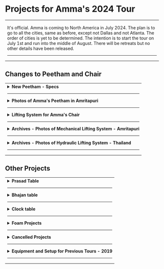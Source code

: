 # Projects for Amma's 2024 Tour

<table>
<tr>
<td>

<!-- Created this repo - March 31, 2024 -->

It's official. Amma is coming to North America in July 2024. The plan is to go to all the cities, same as before, except not Dallas and not Atlanta. The order of cities is yet to be determined. The intention is to start the tour on July 1st and run into the middle of August. There will be retreats but no other details have been released.

---

</td>
</tr>
</table>

## Changes to Peetham and Chair

<table>
<tr>
<td>

<details>
<summary><b>New Peetham - Specs</b></summary>

---

The new peetham should have the following dimensions:

- Width, side-to-side - 50 inches
- Length, front-to-back - 35 inches
- Thickness of peetham platform (not including unistrut lifting system) - No estimate yet
- Total height - Adjustable from 12 inches to 19 inches.

Height of peetham should be adjustable to anywhere within the range, rather than only at certain "stops".

We are considering using actuators to raise and lower the peetham. This can probably be built in the time available. So far, the other options are hydraulics or mechanical crank and gear systems (see photos in archives).

[Link to place that sells actuators](https://www.linak.com/products/linear-actuators)

Amma's attendants request that the height of the peetham should be adjustable using a remote. Further they request extra remotes (4 for each lifting system) so that hopefully not all of them get lost or misplaced.

One suggestion (for an easier design and build) is that the peetham might move forward or backward a few inches when it is raised or lowered. There is no official approval or disapproval of this idea, but approval seems unlikely.

The actuators may be noisy but we don't know how noisy. It may be possible to muffle the noise.

---

</details>

---

<details>
<summary><b>Photos of Amma's Peetham in Amritapuri</b></summary>

---

The new peetham should be the same as this, except different.

Peetham in fully raised position:

![image p1](/images/peetham_main_photos/peetham_raised_1.jpg)
![image p2](/images/peetham_main_photos/peetham_raised_2.jpg)
![image p3](/images/peetham_main_photos/peetham_raised_3.jpg)

---

Peetham in fully lowered position

![image p4](/images/peetham_main_photos/peetham_lowered.jpg)

---

### Peetham with Wind Curtain

![image p5](/images/peetham_main_photos/peetham_wind_curtain_1.jpg)
![image p6](/images/peetham_main_photos/peetham_wind_curtain_2.jpg)
![image p7](/images/peetham_main_photos/peetham_wind_curtain_3.jpg)

---

Wind curtain extension - Explain me

![image p7](/images/peetham_main_photos/peetham_wind_curtain_4.jpg)

</details>

---

<details>
<summary><b>Lifting System for Amma's Chair</b></summary>

---

We need the same type of lifting system for adjusting the height of Amma's chair during darshan. It would probably be much the same as the system for the peetham as described above.

The height and other specifications will be posted here soon. It seems there will be enough room under the chair for the lifting system, more room than under the peetham.

</details>

---

<details>
<summary><b>Archives - Photos of Mechanical Lifting System - Amritapuri</b></summary>

---

This lifting system was built in India around 2007 by Amma's son Jitendra, using hardware obtained in India.

Amma's chair in Amritapuri also has a similar lifting system but no photos could be provided because the mechanisms are hidden inside the woodwork of the chair.

Image 2 - Sprockets and chain drive. The crank is on the bottom. The chain looks like regular bicycle chain. Are all the sprockets the same diameter? Why is there a spring near the center sprocket?

![image 2](/images/peetham_crank_system/02_gears_closeup.jpg)

---

Image 3 - View of main frame and entire route of the chain. The tie rods move up and down as they are turned by the chain and crank. There is mounting plate on the top of the wooden leg which has a nut embedded. The tie rod is threaded through this nut. As the tie rod turns the nut goes up and down relative to the rod. This nut is embedded in the leg and therefore as the tie rod turns the leg telescopes up or down.

![image 3](/images/peetham_crank_system/03_chain_overview.jpg)

---

Image 4 - Top view of platform, assembled. Hardware is hidden.

![image 4](/images/peetham_crank_system/04_platform_w_carpet.jpg)

---

Image 5 - Main frame with top platform removed

![image 5](/images/peetham_crank_system/05_platform_off.jpg)

---

Image 6 - Bottom view of assembled platform, turned upside down for disassembly. Notice the crank for changing height of platform. The platform is transported as one piece.

![image 6](/images/peetham_crank_system/06_platform_on.jpg)

---

Image 7 - Tie rod with nut and cotter pins. Tie rod has a groove for pins.

![image 7](/images/peetham_crank_system/07_tie_rod_w_nut.jpg)

---

Image 8 - Tie rod with nut and cotter pins, a bit closer

![image 8](/images/peetham_crank_system/08_tie_rod_w_nut_2.jpg)

---

Image 9 - Custom machined nut

![image 9](/images/peetham_crank_system/09_nut_closeup.jpg)

---

Image 10 - Custom machined nut, again

![image 10](/images/peetham_crank_system/10_nut_closeup_2.jpg)

---

Image 11 - Set of parts for one leg -

1. Tie rod, stainless steel, 12 mm dia (recommend increase to 14 or 16 mm)
1. Machined nut
1. Cotter pins (2)
1. Nuts, unmodified (2)
1. Sprocket
1. Roller bearing
1. Mounting plate
1. Bushing, outer part
1. Bushing, inner part
1. T-shaped piece, flat

![image 11](/images/peetham_crank_system/11_tie_rod_parts_list.jpg)

---

Image 12 - Tie rod with machined nut, cotter pins, and bushing consisting of 2 pieces

![image 12](/images/peetham_crank_system/12_tie_rod_w_blue_bushing.jpg)

---

Image 13 - Close up of tie rod and nut. The cotter pin goes into the groove on the tie rod and locks into the notch on the machined nut.

![image 13](/images/peetham_crank_system/13_tie_rod_w_blue_bushing_2.jpg)

---

Image 14 - Close up of bushing. What is the blue component made of?

![image 14](/images/peetham_crank_system/14_tie_rod_w_blue_bushing_3.jpg)

---

Image 15 - Mounting plate with embedded nut. This plate is where the tie rod assembly connects to the top of the telescoping leg.

![image 15](/images/peetham_crank_system/15_mounting_plate.jpg)

---

Image 16 - Other side of mounting plate with embedded nut

![image 16](/images/peetham_crank_system/16_mounting_plate_2.jpg)

---

Image 17 - This is where one of the tie rods emerges from the main frame. The sprockets, chain, and entire main frame stay together and move up or down as a unit. As the crank is turned and the tie rods also turn, the unmodified nut moves up or down the tie rod. This nut is embedded in the mounting plate and so is prevented from turning as the tie rod turns. As the tie rod moves up or down, it forces the leg to extend or retract. It appears there is another bearing embedded in the main frame where the tie rod emerges.

![image 17](/images/peetham_crank_system/17_lifting_site.jpg)

---

Image 18 - Lower tie rod assembly. Notice the slot in the top of the tie rod. The T-shaped piece (see image 11) fits into this slot and creates a strong connection to the sprocket.

![image 18](/images/peetham_crank_system/18_tie_rod_assembly.jpg)

---

Image 19 - Lower tie rod assembly. What is the purpose of the small piece of plywood above the nut?

![image 19](/images/peetham_crank_system/19_tie_rod_assembly_2.jpg)

---

Image 20 - Close up of upper tie rod, sprocket, bearing, bushing, and machined nut. The entire weight of the platform rests on these four sets of roller bearings, one on each leg. It seems that the bearing is firmly attached to the bushing, which in turn is firmly attached to the tie rod. When everything is assembled, the roller bearing is underneath the main frame, supporting the entire platform. There is (must be?) a raceway that accommodates the bearing where the tie rod comes through the main frame. This area is shown in image 17.

![image 20](/images/peetham_crank_system/20_bearing_assembly.jpg)

---

Image 21 - Close up of upper tie rod, bearing, bushing, and machined nut, assembled.

![image 21](/images/peetham_crank_system/21_bearing_closeup.jpg)

---

Image 22 - One complete leg assembly

![image 22](/images/peetham_crank_system/22_assembled_leg.jpg)

---

Image 23 - Leg assembly sitting next to main frame

![image 23](/images/peetham_crank_system/23_leg_in_context.jpg)

---

Image 24 - Another view of leg assembly sitting next to main frame. In this image, we can more clearly imagine there must be a raceway embedded in the main frame that accepts the roller bearing on the tie rod assembly

Apparently the partially assembled leg is inserted from underneath, and then the sprocket is installed on top. Then the T-shaped piece goes into the slot on top of the tie rod. Finally there is a nut that secures the sprocket to the top end of the tie rod.

![image 24](/images/peetham_crank_system/24_leg_in_context_2.jpg)

---

Image 1 - Bottom view of leg

![image 1](/images/peetham_crank_system/01_leg_side_view_.jpg)

---

### Images of Upgraded Piston

(Piston is another name for tie rod)

---

Image 25

![image 25](/images/peetham_crank_system/new_piston_1_assembly.jpg)

---

Image 26

![image 26](/images/peetham_crank_system/new_piston_2_threaded.jpg)

---

Image 27

![image 27](/images/peetham_crank_system/new_piston_3_w_bearing_sprocket.jpg)

---

Image 28

![image 28](/images/peetham_crank_system/new_piston_4_w_bearing.jpg)

</details>

---

<details>

<summary><b>Archives - Photos of Hydraulic Lifting System - Thailand</b></summary>

---

System for raising Amma's chair automatically, used in Thailand.

![image hs1](/images/peetham_hydraulic_system/hydraulic_system_1_bottom.jpg)
![image hs2](/images/peetham_hydraulic_system/hydraulic_system_2_scale.jpg)
![image hs3](/images/peetham_hydraulic_system/hydraulic_system_3_side.jpg)
![image hs4](/images/peetham_hydraulic_system/hydraulic_system_4_back.jpg)
![image hs5](/images/peetham_hydraulic_system/hydraulic_system_5_front.jpg)
![image hs6](/images/peetham_hydraulic_system/hydraulic_system_6_technicians.jpg)
![image hs7](/images/peetham_hydraulic_system/hydraulic_system_7_back_corner.jpg)

</details>

---

</td>
</tr>
</table>

## Other Projects

<table>
<tr>
<td>

<details>

<summary><b>Prasad Table</b></summary>

---

- should have system for adjusting height during darshan
- should have a range of adjustment that matches the changing height of the chair
- Dimensions - to be determined

![image ptA](/images/prasad_table_A_side.jpg)
![image ptB](/images/prasad_table_B_adjuster.jpg)
![image ptC](/images/prasad_table_C_lifter.jpg)
![image ptD](/images/prasad_table_D_by_chair.jpg)

</details>

---

<details>

<summary><b>Bhajan table</b></summary>

---

This is the table that Amma beats with a stick during bhajans.

- The top surface is hardwood to withstand beatings from stick
- The top surface has a groove for the stick so it won't roll away
- 12.5 x 22 x 25.5 inches high
- Height includes the wheels

![image bt1](/images/bhajan_table_1_side.jpg)
![image bt2](/images/bhajan_table_2_side.jpg)
![image bt2](/images/bhajan_table_3_top_best.jpg)
![image bt2](/images/bhajan_table_4_top.jpg)

</details>

---

<details>

<summary><b>Clock table</b></summary>

---

- Dimensions - ???
- is on wheels

![image bt1](/images/clock_table_1.jpg)

---

Notice the small lamp attached to the table with a clip. During mediation when the lights are dim, the light shines on the clock, allowing Amma to see the time.

Why do we need a separate clock table?

Instead we could set the clock on the bhajan table during meditation. For illumination, we could have one or more small LED lights that are velcroed to the top of the clock. Or maybe we can find a clock with an illuminated face.

![image bt2](/images/clock_table_2.jpg)

</details>

---

<details>

<summary><b>Foam Projects</b></summary>

---

Half moon cushion

- Memory foam
- 13 x 13 x 1.75 inches
- Quantity needed - 2

![image c1](/images/cushion_1_half_moon.jpg)

---

Back cushion - soft version

- Memory foam
- 15 x 20 x 1.75 inches
- Quantity needed - 2
- On left in photo

Back cushion - firm version

- Firm foam
- 21 x 12 x 2.5 inches
- Quantity needed - 2
- On right in photo

![image c2_n_3](/images/cushion_2_and_3_back.jpg)

---

Peetham arm rests

- should be weighted, 5 - 7 pounds
- 12 x 20 x 8.5 height
- There should be two arm rests, one for each side, right?

![image c4](/images/cushion_4_peetham_armrest.jpg)

---

Peetham arm rest with additional cushion on top

- Dimensions of additional cushion on top - ???
- Is the additional cushion on top different from the back cushion firm version?

![image c5](/images/cushion_5_peetham_armrest_w_topper.jpg)

</details>

---

<details>

<summary><b>Cancelled Projects</b></summary>

---

### Sliding Armrests for Amma's Chair

- Each arm rest slides to the side
- Height of arm rests is adjustable
- Do the arm rests need be removable?

Click to view demo on YouTube -

[![click to view demo on YouTube](/images/video_icon.jpg)](https://youtu.be/pPd62WW21jU 'Adjustable arm rests')

</details>

---

<details>

<summary><b>Equipment and Setup for Previous Tours - 2019</b></summary>

---

[Link to old info (2019) about Amma's tours of North America](https://github.com/cloudobserver/ammas-tour-info-2019/blob/master/README.md) including -

- Darshan Setup
- Amma's Chair - Dimensions
- Amma's Chair - Technical Drawings and Sketches
- Darshan Table
- Chair Cushion and Foot Cushions
- Chair Blocks
- Zip Ties for Chair Blocks
- Flower Basket for Amma's Chair
- Amma's Peetham
- Swami's Chair
- Swami's Table
- Amma's Bhajan Book Stand - 2006
- Electrical Power
- Stage Heater for Amma
- Fans
- Stage
- Amma's Stairs
- Stage carpets
- Gaffers Tape and Taping the Stage
- Amma's Side Room
- Stage Lighting
- Devi Bhava

</details>

---

</td>
</tr>
</table>
